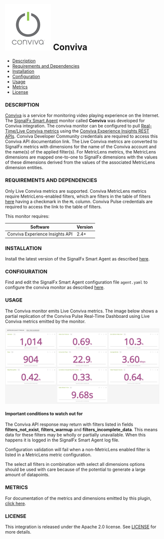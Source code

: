 # ![](./img/integration_conviva.png) Conviva

- [Description](#description)
- [Requirements and Dependencies](#requirements-and-dependencies)
- [Installation](#installation)
- [Configuration](#configuration)
- [Usage](#usage)
- [Metrics](#metrics)
- [License](#license)

### DESCRIPTION

<a target="_blank" href="https://www.conviva.com/">Conviva</a> is a service for monitoring video playing experience on the Internet. The <a target="_blank" href="https://github.com/signalfx/integrations/tree/master/signalfx-agent">SignalFx Smart Agent</a> monitor called **Conviva** was developed for Conviva integration. The conviva monitor can be configured to pull [Real-Time/Live Conviva metrics](./docs/conviva_live_metrics.md) using the <a target="_blank" href="https://community.conviva.com/site/global/apis_data/experience_insights_api/index.gsp">Conviva Experience Insights REST APIs</a>. Conviva Developer Community credentials are required to access this Conviva API documentation link. The Live Conviva metrics are converted to SignalFx metrics with dimensions for the name of the Conviva account and the name(s) of the applied filter(s). For MetricLens metrics, the MetricLens dimensions are mapped one-to-one to SignalFx dimensions with the values of these dimensions derived from the values of the associated MetricLens dimension entities.

### REQUIREMENTS AND DEPENDENCIES

Only Live Conviva metrics are supported. Conviva MetricLens metrics require MetricLens-enabled filters, which are filters in the table of filters <a target="_blank" href="https://pulse.conviva.com/filters/">here</a> having a checkmark in the `ML` column. Conviva Pulse credentials are required to access the link to the table of filters.

This monitor requires:

| Software          | Version        |
|-------------------|----------------|
| Conviva Experience Insights API |     2.4+       |

### INSTALLATION

Install the latest version of the SignalFx Smart Agent as described [here](https://github.com/signalfx/integrations/tree/master/signalfx-agent).

### CONFIGURATION

Find and edit the SignalFx Smart Agent configuration file `agent.yaml` to configure the conviva monitor as described <a target="_blank" href="https://github.com/signalfx/signalfx-agent/blob/master/docs/monitors/conviva.md">here</a>.

### USAGE

The Conviva monitor emits Live Conviva metrics. The image below shows a partial replication of the Conviva Pulse Real-Time Dashboard using Live Conviva metrics emitted by the monitor.

![Real-Time Dashboard](./img/conviva_real-time_dashboard.png)

#### Important conditions to watch out for

The Conviva API response may return with filters listed in fields **filters_not_exist**, **filters_warmup** and **filters_incomplete_data**. This means data for these filters may be wholly or partially unavailable. When this happens it is logged in the SignalFx Smart Agent log file.

Configuration validation will fail when a non-MetricLens enabled filter is listed in a MetricLens metric configuration.

The select all filters in combination with select all dimensions options should be used with care because of the potential to generate a large amount of datapoints.

### METRICS

For documentation of the metrics and dimensions emitted by this plugin, [click here](./docs).

### LICENSE

This integration is released under the Apache 2.0 license. See [LICENSE](./LICENSE) for more details.
